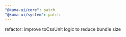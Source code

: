 ```yaml
---
"@kuma-ui/core": patch
"@kuma-ui/system": patch
---
```


refactor: improve toCssUnit logic to reduce bundle size
